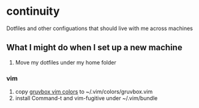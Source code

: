 # continuity
Dotfiles and other configuations that should live with me across machines

## What I might do when I set up a new machine

1. Move my dotfiles under my home folder

### vim
1. copy [gruvbox vim colors](https://github.com/morhetz/gruvbox) to ~/.vim/colors/gruvbox.vim
2. install Command-t and vim-fugitive under ~/.vim/bundle
